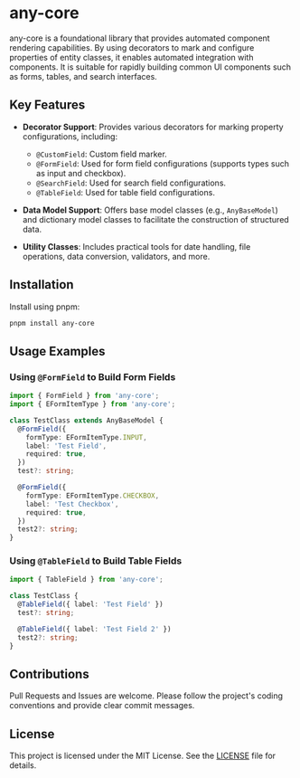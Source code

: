 

# any-core

any-core is a foundational library that provides automated component rendering capabilities. By using decorators to mark and configure properties of entity classes, it enables automated integration with components. It is suitable for rapidly building common UI components such as forms, tables, and search interfaces.

## Key Features

- **Decorator Support**: Provides various decorators for marking property configurations, including:
  - `@CustomField`: Custom field marker.
  - `@FormField`: Used for form field configurations (supports types such as input and checkbox).
  - `@SearchField`: Used for search field configurations.
  - `@TableField`: Used for table field configurations.

- **Data Model Support**: Offers base model classes (e.g., `AnyBaseModel`) and dictionary model classes to facilitate the construction of structured data.

- **Utility Classes**: Includes practical tools for date handling, file operations, data conversion, validators, and more.

## Installation

Install using pnpm:

```bash
pnpm install any-core
```

## Usage Examples

### Using `@FormField` to Build Form Fields

```ts
import { FormField } from 'any-core';
import { EFormItemType } from 'any-core';

class TestClass extends AnyBaseModel {
  @FormField({
    formType: EFormItemType.INPUT,
    label: 'Test Field',
    required: true,
  })
  test?: string;

  @FormField({
    formType: EFormItemType.CHECKBOX,
    label: 'Test Checkbox',
    required: true,
  })
  test2?: string;
}
```

### Using `@TableField` to Build Table Fields

```ts
import { TableField } from 'any-core';

class TestClass {
  @TableField({ label: 'Test Field' })
  test?: string;

  @TableField({ label: 'Test Field 2' })
  test2?: string;
}
```

## Contributions

Pull Requests and Issues are welcome. Please follow the project's coding conventions and provide clear commit messages.

## License

This project is licensed under the MIT License. See the [LICENSE](LICENSE) file for details.